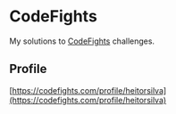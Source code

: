 # CodeFights

My solutions to [CodeFights](https://codefights.com/) challenges.

## Profile

[https://codefights.com/profile/heitorsilva](https://codefights.com/profile/heitorsilva)
